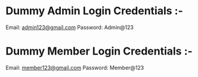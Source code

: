 # Dummy Admin Login Credentials :-

Email:    admin123@gmail.com
Password: Admin@123



# Dummy Member Login Credentials :-

Email:    member123@gmail.com
Password: Member@123